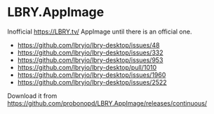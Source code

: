 # LBRY.AppImage

Inofficial https://LBRY.tv/ AppImage until there is an official one.

* https://github.com/lbryio/lbry-desktop/issues/48
* https://github.com/lbryio/lbry-desktop/issues/332
* https://github.com/lbryio/lbry-desktop/issues/953
* https://github.com/lbryio/lbry-desktop/pull/1010
* https://github.com/lbryio/lbry-desktop/issues/1960
* https://github.com/lbryio/lbry-desktop/issues/2522

Download it from https://github.com/probonopd/LBRY.AppImage/releases/continuous/
